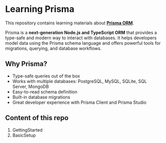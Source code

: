 # Learning Prisma

This repository contains learning materials about **[Prisma ORM](https://www.prisma.io/)**.

Prisma is a **next-generation Node.js and TypeScript ORM** that provides a type-safe and modern way to interact with databases. It helps developers model data using the Prisma schema language and offers powerful tools for migrations, querying, and database workflows.

## Why Prisma?

- Type-safe queries out of the box
- Works with multiple databases: PostgreSQL, MySQL, SQLite, SQL Server, MongoDB
- Easy-to-read schema definition
- Built-in database migrations
- Great developer experience with Prisma Client and Prisma Studio

## Content of this repo

1. GettingStarted
2. BasicSetup
